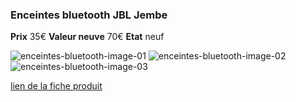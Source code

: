 ### Enceintes bluetooth JBL Jembe
**Prix** 35€
**Valeur neuve** 70€
**Etat** neuf

![enceintes-bluetooth-image-01](https://github.com/kigiri/annonces/raw/master/src/enceintes-bluetooth/01.jpg)
![enceintes-bluetooth-image-02](https://github.com/kigiri/annonces/raw/master/src/enceintes-bluetooth/02.jpg)
![enceintes-bluetooth-image-03](https://github.com/kigiri/annonces/raw/master/src/enceintes-bluetooth/03.jpg)

[lien de la fiche produit](https://fr.jbl.com/enceintes-pour-pc/JBL+JEMBE+WIRELESS.html)
